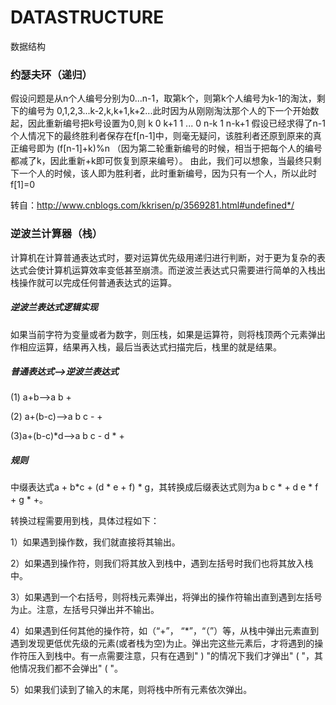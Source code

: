 # DATASTRUCTURE
数据结构

### 约瑟夫环（递归）
假设问题是从n个人编号分别为0...n-1，取第k个，则第k个人编号为k-1的淘汰，剩下的编号为  0,1,2,3...k-2,k,k+1,k+2...此时因为从刚刚淘汰那个人的下一个开始数起，因此重新编号把k号设置为0,则
k    0
k+1 1
...
0 n-k
1 n-k+1
假设已经求得了n-1个人情况下的最终胜利者保存在f[n-1]中，则毫无疑问，该胜利者还原到原来的真正编号即为 (f[n-1]+k)%n （因为第二轮重新编号的时候，相当于把每个人的编号都减了k，因此重新+k即可恢复到原来编号）。
由此，我们可以想象，当最终只剩下一个人的时候，该人即为胜利者，此时重新编号，因为只有一个人，所以此时f[1]=0

转自：http://www.cnblogs.com/kkrisen/p/3569281.html#undefined*/

### 逆波兰计算器（栈）
计算机在计算普通表达式时，要对运算优先级用递归进行判断，对于更为复杂的表达式会使计算机运算效率变低甚至崩溃。而逆波兰表达式只需要进行简单的入栈出栈操作就可以完成任何普通表达式的运算。
##### 逆波兰表达式逻辑实现
如果当前字符为变量或者为数字，则压栈，如果是运算符，则将栈顶两个元素弹出作相应运算，结果再入栈，最后当表达式扫描完后，栈里的就是结果。
##### 普通表达式——>逆波兰表达式
(1)          a+b——>a b +

(2)    a+(b-c)——>a b c - +

(3)a+(b-c)*d——>a b c -  d * + 

##### 规则
中缀表达式a + b*c + (d * e + f) * g，其转换成后缀表达式则为a b c * + d e * f  + g * +。

转换过程需要用到栈，具体过程如下：

1）如果遇到操作数，我们就直接将其输出。

2）如果遇到操作符，则我们将其放入到栈中，遇到左括号时我们也将其放入栈中。

3）如果遇到一个右括号，则将栈元素弹出，将弹出的操作符输出直到遇到左括号为止。注意，左括号只弹出并不输出。

4）如果遇到任何其他的操作符，如（“+”， “*”，“（”）等，从栈中弹出元素直到遇到发现更低优先级的元素(或者栈为空)为止。弹出完这些元素后，才将遇到的操作符压入到栈中。有一点需要注意，只有在遇到" ) "的情况下我们才弹出" ( "，其他情况我们都不会弹出" ( "。

5）如果我们读到了输入的末尾，则将栈中所有元素依次弹出。